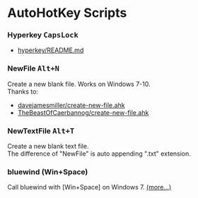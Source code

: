 AutoHotKey Scripts
==================

### Hyperkey <kbd>CapsLock</kbd>

- [hyperkey/README.md](./hyperkey/README.md)

### NewFile <kbd><kbd>Alt</kbd>+<kbd>N</kbd></kbd>

Create a new blank file. Works on Windows 7-10.  
Thanks to:

- [davejamesmiller/create-new-file.ahk](https://gist.github.com/davejamesmiller/1965432)
- [TheBeastOfCaerbannog/create-new-file.ahk](https://gist.github.com/discover)

### NewTextFile <kbd><kbd>Alt</kbd>+<kbd>T</kbd></kbd>

Create a new blank text file.  
The difference of "NewFile" is auto appending ".txt" extension.

### bluewind (Win+Space)

Call bluewind with [Win+Space] on Windows 7.
[(more...)](https://github.com/syon/ahk/tree/master/bluewind)
